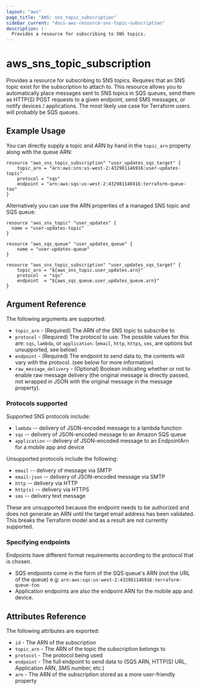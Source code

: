 ```yaml
---
layout: "aws"
page_title: "AWS: sns_topic_subscription"
sidebar_current: "docs-aws-resource-sns-topic-subscription"
description: |-
  Provides a resource for subscribing to SNS topics.
---
```


# aws\_sns\_topic\_subscription

  Provides a resource for subscribing to SNS topics. Requires that an SNS topic exist for the subscription to attach to.
This resource allows you to automatically place messages sent to SNS topics in SQS queues, send them as HTTP(S) POST requests
to a given endpoint, send SMS messages, or notify devices / applications. The most likely use case for Terraform users will
probably be SQS queues.

## Example Usage

You can directly supply a topic and ARN by hand in the `topic_arn` property along with the queue ARN:

```
resource "aws_sns_topic_subscription" "user_updates_sqs_target" {
    topic_arn = "arn:aws:sns:us-west-2:432981146916:user-updates-topic"
    protocol = "sqs"
    endpoint = "arn:aws:sqs:us-west-2:432981146916:terraform-queue-too"
}
```

Alternatively you can use the ARN properties of a managed SNS topic and SQS queue:

```
resource "aws_sns_topic" "user_updates" {
  name = "user-updates-topic"
}

resource "aws_sqs_queue" "user_updates_queue" {
	name = "user-updates-queue"
}

resource "aws_sns_topic_subscription" "user_updates_sqs_target" {
    topic_arn = "${aws_sns_topic.user_updates.arn}"
    protocol  = "sqs"
    endpoint  = "${aws_sqs_queue.user_updates_queue.arn}"
}
```


## Argument Reference

The following arguments are supported:

* `topic_arn` - (Required) The ARN of the SNS topic to subscribe to
* `protocol` - (Required) The protocol to use. The possible values for this are: `sqs`,  `lambda`,  or `application`. (`email`, `http`, `https`, `sms`, are options but unsupported, see below)
* `endpoint` - (Required) The endpoint to send data to, the contents will vary with the protocol. (see below for more information)
* `raw_message_delivery` - (Optional) Boolean indicating whether or not to enable raw message delivery (the original message is directly passed, not wrapped in JSON with the original message in the message property).

### Protocols supported

Supported SNS protocols include:

* `lambda` -- delivery of JSON-encoded message to a lambda function
* `sqs` -- delivery of JSON-encoded message to an Amazon SQS queue
* `application` -- delivery of JSON-encoded message to an EndpointArn for a mobile app and device

Unsupported protocols include the following:

* `email` -- delivery of message via SMTP
* `email-json` -- delivery of JSON-encoded message via SMTP
* `http` -- delivery via HTTP
* `http(s)` -- delivery via HTTPS
* `sms` -- delivery text message

These are unsupported because the endpoint needs to be authorized and does not 
generate an ARN until the target email address has been validated. This breaks
the Terraform model and as a result are not currently supported.

### Specifying endpoints

Endpoints have different format requirements according to the protocol that is chosen.

* SQS endpoints come in the form of the SQS queue's ARN (not the URL of the queue) e.g: `arn:aws:sqs:us-west-2:432981146916:terraform-queue-too`
* Application endpoints are also the endpoint ARN for the mobile app and device.


## Attributes Reference

The following attributes are exported:

* `id` - The ARN of the subscription
* `topic_arn` - The ARN of the topic the subscription belongs to
* `protocol` - The protocol being used
* `endpoint` - The full endpoint to send data to (SQS ARN, HTTP(S) URL, Application ARN, SMS number, etc.)
* `arn` - The ARN of the subscription stored as a more user-friendly property

